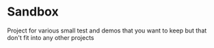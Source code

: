 # Sandbox
Project for various small test and demos that you want to keep but that don't fit into any other projects
